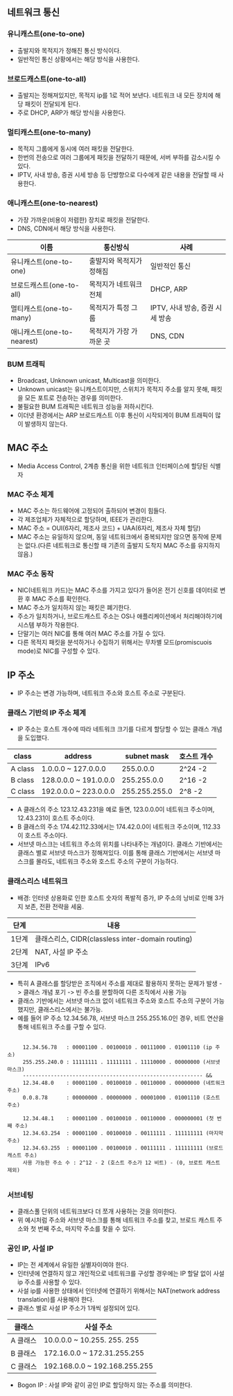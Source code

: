 ## 네트워크 통신

### 유니캐스트(one-to-one)
* 출발지와 목적지가 정해진 통신 방식이다.
* 일반적인 통신 상황에서는 해당 방식을 사용한다.

### 브로드캐스트(one-to-all)
* 출발지는 정해져있지만, 목적지 ip를 1로 적어 보낸다. 네트워크 내 모든 장치에 해당 패킷이 전달되게 된다.
* 주로 DHCP, ARP가 해당 방식을 사용한다.

### 멀티캐스트(one-to-many)
* 목적지 그룹에게 동시에 여러 패킷을 전달한다.
* 한번의 전송으로 여러 그룹에게 패킷을 전달하기 때문에, 서버 부하를 감소시킬 수 있다.
* IPTV, 사내 방송, 증권 시세 방송 등 단뱡향으로 다수에게 같은 내용을 전달할 때 사용한다.


### 애니캐스트(one-to-nearest)
* 가장 가까운(비용이 저렴한) 장치로 패킷을 전달한다.
* DNS, CDN에서 해당 방식을 사용한다.

| 이름                    | 통신방식          | 사례                    |
|-----------------------|---------------|-----------------------|
| 유니캐스트(one-to-one)     | 출발지와 목적지가 정해짐 | 일반적인 통신               |
| 브로드캐스트(one-to-all)    | 목적지가 네트워크 전체  | DHCP, ARP             |
| 멀티캐스트(one-to-many)    | 목적지가 특정 그룹    | IPTV, 사내 방송, 증권 시세 방송 |
| 애니캐스트(one-to-nearest) | 목적지가 가장 가까운 곳 | DNS, CDN              |

### BUM 트래픽
* Broadcast, Unknown unicast, Multicast을 의미한다.
* Unknown unicast는 유니캐스트이지만, 스위치가 목적지 주소를 알지 못해, 패킷을 모든 포트로 전송하는 경우를 의미한다.
* 불필요한 BUM 트래픽은 네트워크 성능을 저하시킨다.
* 이더넷 환경에서는 ARP 브로드캐스트 이후 통신이 시작되게이 BUM 트래픽이 많이 발생하지 않는다.

## MAC 주소
* Media Access Control, 2계층 통신을 위한 네트워크 인터페이스에 할당된 식별자

### MAC 주소 체계
* MAC 주소는 하드웨어에 고정되어 출하되어 변경이 힘들다.
* 각 제조업체가 자체적으로 할당하며, IEEE가 관리한다.
* MAC 주소 = OUI(6자리, 제조사 코드) + UAA(6자리, 제조사 자체 할당)
* MAC 주소는 유일하지 않으며, 동일 네트워크에서 중복되지만 않으면 동작에 문제는 없다.(다른 네트워크로 통신할 때 기존의 출발지 도착지 MAC 주소를 유지하지 않음.)

### MAC 주소 동작
* NIC(네트워크 카드)는 MAC 주소를 가지고 있다가 들어온 전기 신호를 데이터로 변환 후 MAC 주소를 확인한다.
* MAC 주소가 일치하지 않는 패킷은 폐기한다.
* 주소가 일치하거나, 브로드캐스트 주소는 OS나 애플리케이션에서 처리해야하기에 시스템 부하가 작용한다.
* 단말기는 여러 NIC를 통해 여러 MAC 주소를 가질 수 있다.
* 다른 목적지 패킷을 분석하거나 수집하기 위해서는 무차별 모드(promiscuois mode)로 NIC를 구성할 수 있다.

## IP 주소
* IP 주소는 변경 가능하며, 네트워크 주소와 호스트 주소로 구분된다.

### 클래스 기반의 IP 주소 체계
* IP 주소는 호스트 개수에 따라 네트워크 크기를 다르게 할당할 수 있는 클래스 개념을 도입했다. 

| class   | address               | subnet mask   | 호스트 개수  |
|---------|-----------------------|---------------|---------|
| A class | 1.0.0.0 ~ 127.0.0.0   | 255.0.0.0     | 2^24 -2 |
| B class | 128.0.0.0 ~ 191.0.0.0 | 255.255.0.0   | 2^16 -2 |
| C class | 192.0.0.0 ~ 223.0.0.0 | 255.255.255.0 | 2^8 -2  |

* A 클래스의 주소 123.12.43.231을 예로 들면, 123.0.0.0이 네트워크 주소이며, 12.43.231이 호스트 주소이다.
* B 클래스의 주소 174.42.112.33에서는 174.42.0.0이 네트워크 주소이며, 112.33이 호스트 주소이다.
* 서브넷 마스크는 네트워크 주소의 위치를 나타내주는 개념이다. 클래스 기반에서는 클래스 별로 서브넷 마스크가 정해져있다. 이를 통해 클래스 기반에서는 서브넷 마스크를 몰라도, 네트워크 주소와 호스트 주소의 구분이 가능하다.

### 클래스리스 네트워크
* 배경: 인터넷 상용화로 인한 호스트 숫자의 폭발적 증가, IP 주소의 낭비로 인해 3가지 보존, 전환 전략을 세움. 

| 단계  | 내용                                          |
|-----|---------------------------------------------|
| 1단계 | 클래스리스, CIDR(classless inter-domain routing) |
| 2단계 | NAT, 사설 IP 주소                               |
| 3단계 | IPv6                                        |

* 특히 A 클래스를 할당받은 조직에서 주소를 제대로 활용하지 못하는 문제가 발생 -> 클래스 개념 포기 -> 빈 주소를 분할하여 다른 조직에서 사용 가능
* 클래스 기반에서는 서브넷 마스크 없이 네트워크 주소와 호스트 주소의 구분이 가능했지만, 클래스리스에서는 불가능.
* 예를 들어 IP 주소 12.34.56.78, 서브넷 마스크 255.255.16.0인 경우, 비트 연산을 통해 네트워크 주소를 구할 수 있다.
```

     12.34.56.78   : 00001100 . 00100010 . 00111000 . 01001110 (ip 주소)
     255.255.240.0 : 11111111 . 11111111 . 11110000 . 00000000 (서브넷 마스크)
     ---------------------------------------------------------- &&
     12.34.48.0    : 00001100 . 00100010 . 00110000 . 00000000 (네트워크 주소)
     0.0.8.78      : 00000000 . 00000000 . 00001000 . 01001110 (호스트 주소)
     
     12.34.48.1    : 00001100 . 00100010 . 00110000 . 000000001 (첫 번째 주소)
     12.34.63.254  : 00001100 . 00100010 . 00111111 . 111111111 (마지막 주소)
     12.34.63.255  : 00001100 . 00100010 . 00111111 . 111111111 (브로드캐스트 주소)
     사용 가능한 주소 수 : 2^12 - 2 (호스트 주소가 12 비트) - (0, 브로트 캐스트 제외)
     
```

### 서브네팅
* 클래스풀 단위의 네트워크보다 더 쪼개 사용하는 것을 의미한다.
* 위 예시처럼 주소와 서브넷 마스크를 통해 네트워크 주소를 찾고, 브로드 캐스트 주소와 첫 번째 주소, 마지막 주소를 찾을 수 있다.

### 공인 IP, 사설 IP
* IP는 전 세계에서 유일한 실별자이여야 한다.
* 인터넷에 연결하지 않고 개인적으로 네트워크를 구성할 경우에는 IP 할달 없이 사설 ip 주소를 사용할 수 있다.
* 사설 ip를 사용한 상태에서 인터넷에 연결하기 위해서는 NAT(network address translation)를 사용해야 한다.
* 클래스 별로 사설 IP 주소가 1개씩 설정되어 있다.

| 클래스   | 사설 주소                         |
|-------|-------------------------------|
| A 클래스 | 10.0.0.0 ~ 10.255. 255. 255   |
| B 클래스 | 172.16.0.0 ~ 172.31.255.255   |
| C 클래스 | 192.168.0.0 ~ 192.168.255.255 |

* Bogon IP : 사설 IP와 같이 공인 IP로 할당하지 않는 주소를 의미한다.